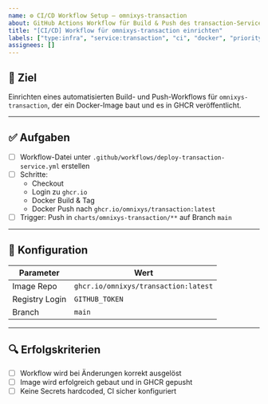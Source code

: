 ```yaml
---
name: ⚙️ CI/CD Workflow Setup – omnixys-transaction
about: GitHub Actions Workflow für Build & Push des transaction-Service konfigurieren
title: "[CI/CD] Workflow für omnixys-transaction einrichten"
labels: ["type:infra", "service:transaction", "ci", "docker", "priority:high"]
assignees: []
---
```


## 🎯 Ziel

Einrichten eines automatisierten Build- und Push-Workflows für `omnixys-transaction`, der ein Docker-Image baut und es in GHCR veröffentlicht.

---

## ✅ Aufgaben

- [ ] Workflow-Datei unter `.github/workflows/deploy-transaction-service.yml` erstellen
- [ ] Schritte:
  - Checkout
  - Login zu `ghcr.io`
  - Docker Build & Tag
  - Docker Push nach `ghcr.io/omnixys/transaction:latest`
- [ ] Trigger: Push in `charts/omnixys-transaction/**` auf Branch `main`

---

## 🔧 Konfiguration

| Parameter      | Wert                                 |
| -------------- | ------------------------------------ |
| Image Repo     | `ghcr.io/omnixys/transaction:latest` |
| Registry Login | `GITHUB_TOKEN`                       |
| Branch         | `main`                               |

---

## 🔍 Erfolgskriterien

- [ ] Workflow wird bei Änderungen korrekt ausgelöst
- [ ] Image wird erfolgreich gebaut und in GHCR gepusht
- [ ] Keine Secrets hardcoded, CI sicher konfiguriert
